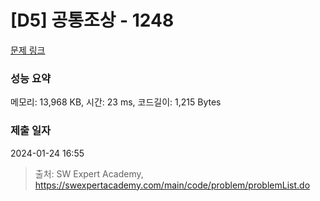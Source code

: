# [D5] 공통조상 - 1248 

[문제 링크](https://swexpertacademy.com/main/code/problem/problemDetail.do?contestProbId=AV15PTkqAPYCFAYD) 

### 성능 요약

메모리: 13,968 KB, 시간: 23 ms, 코드길이: 1,215 Bytes

### 제출 일자

2024-01-24 16:55



> 출처: SW Expert Academy, https://swexpertacademy.com/main/code/problem/problemList.do